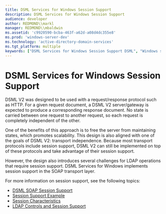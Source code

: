 ```yaml
---
title: DSML Services for Windows Session Support
description: DSML Services for Windows Session Support
audience: developer
author: REDMOND\\markl
manager: REDMOND\\mbaldwin
ms.assetid: 'c9920590-bcba-463f-a62d-a08d4dc355e8'
ms.prod: 'windows-server-dev'
ms.technology: 'active-directory-domain-services'
ms.tgt_platform: multiple
keywords: ["DSML Services for Windows Session Support DSML", "Windows session support"]
---
```


# DSML Services for Windows Session Support

DSML V2 was designed to be used with a request/response protocol such as HTTP. For a given request document, a DSML V2 server/gateway is expected to produce a corresponding response document. No state is carried between one request to another request, so each request is completely independent of the other.

One of the benefits of this approach is to free the server from maintaining states, which promotes scalability. This design is also aligned with one of the goals of DSML V2: transport independence. Because most transport protocols include session support, DSML V2 can still be implemented on top of these protocols and take advantage of their session support.

However, the design also introduces several challenges for LDAP operations that require session support. DSML Services for Windows implements session support in the SOAP transport layer.

For more information on session support, see the following topics:

-   [DSML SOAP Session Support](dsml-soap-session-support.md)
-   [Session Support Example](session-support-example.md)
-   [Session Characteristics](session-characteristics.md)
-   [LDAP Controls and Session Support](ldap-controls-and-session-support.md)

 

 




